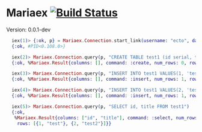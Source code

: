 Mariaex [![Build Status](https://travis-ci.org/liveforeverx/mariaex.svg)](https://travis-ci.org/liveforeverx/mariaex)
=======

Version: 0.0.1-dev

```elixir
  iex(1)> {:ok, p} = Mariaex.Connection.start_link(username: "ecto", database: "ecto_test")
  {:ok, #PID<0.108.0>}

  iex(2)> Mariaex.Connection.query(p, "CREATE TABLE test1 (id serial, title text)")
  {:ok, %Mariaex.Result{columns: [], command: :create, num_rows: 0, rows: []}}

  iex(3)> Mariaex.Connection.query(p, "INSERT INTO test1 VALUES(1, 'test')")
  {:ok, %Mariaex.Result{columns: [], command: :insert, num_rows: 1, rows: []}}

  iex(4)> Mariaex.Connection.query(p, "INSERT INTO test1 VALUES(2, 'test2')")
  {:ok, %Mariaex.Result{columns: [], command: :insert, num_rows: 1, rows: []}}

  iex(5)> Mariaex.Connection.query(p, "SELECT id, title FROM test1")
  {:ok,
   %Mariaex.Result{columns: ["id", "title"], command: :select, num_rows: 2,
    rows: [{1, "test"}, {2, "test2"}]}}
```

